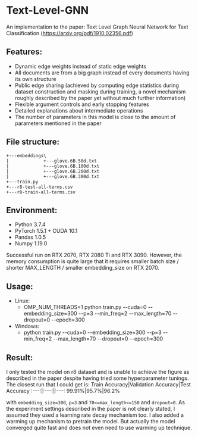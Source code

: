 # Text-Level-GNN
An implementation to the paper: Text Level Graph Neural Network for Text Classification (https://arxiv.org/pdf/1910.02356.pdf)

## Features:
- Dynamic edge weights instead of static edge weights
- All documents are from a big graph instead of every documents having its own structure
- Public edge sharing (achieved by computing edge statistics during dataset construction and masking during training, a novel mechanism roughly described by the paper yet without much further information)
- Flexible argument controls and early stopping features
- Detailed explanations about intermediate operations
- The number of parameters in this model is close to the amount of parameters mentioned in the paper

## File structure:
```
+---embeddings\
|             +---glove.6B.50d.txt
|             +---glove.6B.100d.txt
|             +---glove.6B.200d.txt
|             +---glove.6B.300d.txt
+---train.py
+---r8-test-all-terms.csv
+---r8-train-all-terms.csv
```

## Environment:
- Python 3.7.4
- PyTorch 1.5.1 + CUDA 10.1
- Pandas 1.0.5
- Numpy 1.19.0

Successful run on RTX 2070, RTX 2080 Ti and RTX 3090. However, the memory consumption is quite large that it requires smaller batch size / shorter MAX_LENGTH / smaller embedding_size on RTX 2070.

## Usage:
- Linux:
  - OMP_NUM_THREADS=1 python train.py --cuda=0 --embedding_size=300 --p=3 --min_freq=2 --max_length=70 --dropout=0 --epoch=300
- Windows:
  - python train.py --cuda=0 --embedding_size=300 --p=3 --min_freq=2 --max_length=70 --dropout=0 --epoch=300

## Result:
I only tested the model on r8 dataset and is unable to achieve the figure as described in the paper despite having tried some hyperparameter tunings. The closest run that I could get is:
Train Accuracy|Validation Accuracy|Test Accuracy
:---:|:---:|:---:
99.91%|95.7%|96.2%

with `embedding_size=300`, `p=3` and `70<=max_length<=150` and `dropout=0`.
As the experiment settings described in the paper is not clearly stated, I assumed they used a learning rate decay mechanism too. I also added a warming up mechanism to pretrain the model. But actually the model converged quite fast and does not even need to use warming up technique.
